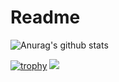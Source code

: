 # Readme
![Anurag's github stats](https://github-readme-stats.vercel.app/api?username=wkn816&show_icons=true&theme=radical)


[![trophy](https://github-profile-trophy.vercel.app/?username=wkn816&theme=gruvbox)](https://github.com/ryo-ma/github-profile-trophy)
[![](https://raw.githubusercontent.com/wkn816/wkn816/main/profile-summary-card-output/github/1-repos-per-language.svg)](https://github.com/vn7n24fzkq/github-profile-summary-cards) 
